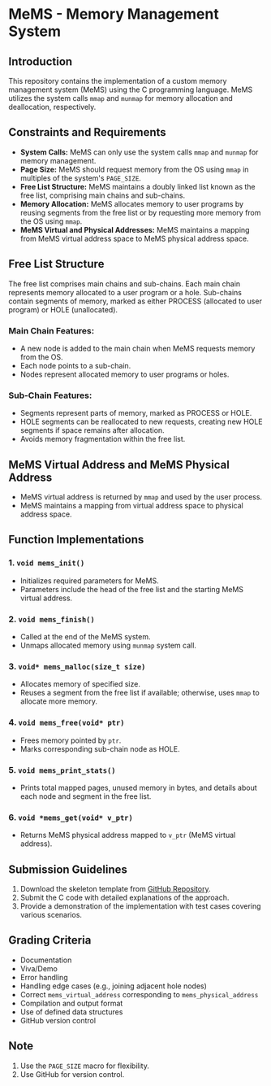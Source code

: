 # MeMS - Memory Management System

## Introduction

This repository contains the implementation of a custom memory management system (MeMS) using the C programming language. MeMS utilizes the system calls `mmap` and `munmap` for memory allocation and deallocation, respectively.

## Constraints and Requirements

- **System Calls:** MeMS can only use the system calls `mmap` and `munmap` for memory management.
- **Page Size:** MeMS should request memory from the OS using `mmap` in multiples of the system's `PAGE_SIZE`.
- **Free List Structure:** MeMS maintains a doubly linked list known as the free list, comprising main chains and sub-chains.
- **Memory Allocation:** MeMS allocates memory to user programs by reusing segments from the free list or by requesting more memory from the OS using `mmap`.
- **MeMS Virtual and Physical Addresses:** MeMS maintains a mapping from MeMS virtual address space to MeMS physical address space.

## Free List Structure

The free list comprises main chains and sub-chains. Each main chain represents memory allocated to a user program or a hole. Sub-chains contain segments of memory, marked as either PROCESS (allocated to user program) or HOLE (unallocated).

### Main Chain Features:

- A new node is added to the main chain when MeMS requests memory from the OS.
- Each node points to a sub-chain.
- Nodes represent allocated memory to user programs or holes.

### Sub-Chain Features:

- Segments represent parts of memory, marked as PROCESS or HOLE.
- HOLE segments can be reallocated to new requests, creating new HOLE segments if space remains after allocation.
- Avoids memory fragmentation within the free list.

## MeMS Virtual Address and MeMS Physical Address

- MeMS virtual address is returned by `mmap` and used by the user process.
- MeMS maintains a mapping from virtual address space to physical address space.

## Function Implementations

### 1. `void mems_init()`

- Initializes required parameters for MeMS.
- Parameters include the head of the free list and the starting MeMS virtual address.

### 2. `void mems_finish()`

- Called at the end of the MeMS system.
- Unmaps allocated memory using `munmap` system call.

### 3. `void* mems_malloc(size_t size)`

- Allocates memory of specified size.
- Reuses a segment from the free list if available; otherwise, uses `mmap` to allocate more memory.

### 4. `void mems_free(void* ptr)`

- Frees memory pointed by `ptr`.
- Marks corresponding sub-chain node as HOLE.

### 5. `void mems_print_stats()`

- Prints total mapped pages, unused memory in bytes, and details about each node and segment in the free list.

### 6. `void *mems_get(void* v_ptr)`

- Returns MeMS physical address mapped to `v_ptr` (MeMS virtual address).

## Submission Guidelines

1. Download the skeleton template from [GitHub Repository](https://github.com/Rahul-Agrawal-09/MeMS-Skeleton-code).
2. Submit the C code with detailed explanations of the approach.
3. Provide a demonstration of the implementation with test cases covering various scenarios.

## Grading Criteria

- Documentation
- Viva/Demo
- Error handling
- Handling edge cases (e.g., joining adjacent hole nodes)
- Correct `mems_virtual_address` corresponding to `mems_physical_address`
- Compilation and output format
- Use of defined data structures
- GitHub version control

## Note

1. Use the `PAGE_SIZE` macro for flexibility.
2. Use GitHub for version control.